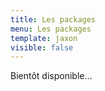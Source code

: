 ```yaml
---
title: Les packages
menu: Les packages
template: jaxon
visible: false
---
```


Bientôt disponible...
